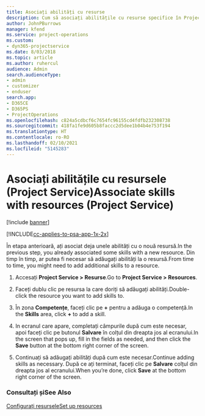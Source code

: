 ```yaml
---
title: Asociați abilități cu resurse
description: Cum să asociați abilitățile cu resurse specifice în Project Service
author: JohnPBurrows
manager: kfend
ms.service: project-operations
ms.custom:
- dyn365-projectservice
ms.date: 8/03/2018
ms.topic: article
ms.author: ruhercul
audience: Admin
search.audienceType:
- admin
- customizer
- enduser
search.app:
- D365CE
- D365PS
- ProjectOperations
ms.openlocfilehash: c824a5cdbcf6c7654fc96155cd4fdfb232308738
ms.sourcegitcommit: 418fa1fe9d605b8faccc2d5dee1b04b4e753f194
ms.translationtype: HT
ms.contentlocale: ro-RO
ms.lasthandoff: 02/10/2021
ms.locfileid: "5145283"
---
```

# <a name="associate-skills-with-resources-project-service"></a><span data-ttu-id="fb91d-103">Asociați abilitățile cu resursele (Project Service)</span><span class="sxs-lookup"><span data-stu-id="fb91d-103">Associate skills with resources (Project Service)</span></span>

[!include [banner](../includes/psa-now-project-operations.md)]

[!INCLUDE[cc-applies-to-psa-app-1x-2x](../includes/cc-applies-to-psa-app-1x-2x.md)]

<span data-ttu-id="fb91d-104">În etapa anterioară, ați asociat deja unele abilități cu o nouă resursă.</span><span class="sxs-lookup"><span data-stu-id="fb91d-104">In the previous step, you already associated some skills with  a new resource.</span></span> <span data-ttu-id="fb91d-105">Din timp în timp, ar putea fi necesar să adăugați abilități la o resursă.</span><span class="sxs-lookup"><span data-stu-id="fb91d-105">From time to time, you might need to add additional skills to a resource.</span></span>  
  
1.  <span data-ttu-id="fb91d-106">Accesați **Project Service > Resurse**.</span><span class="sxs-lookup"><span data-stu-id="fb91d-106">Go to **Project Service > Resources**.</span></span>  
  
2.  <span data-ttu-id="fb91d-107">Faceți dublu clic pe resursa la care doriți să adăugați abilități.</span><span class="sxs-lookup"><span data-stu-id="fb91d-107">Double-click the resource you want to add skills to.</span></span>  
  
3.  <span data-ttu-id="fb91d-108">În zona **Competențe**, faceți clic pe **+** pentru a adăuga o competență.</span><span class="sxs-lookup"><span data-stu-id="fb91d-108">In the **Skills** area, click **+** to add a skill.</span></span>  
  
4.  <span data-ttu-id="fb91d-109">In ecranul care apare, completați câmpurile după cum este necesar, apoi faceți clic pe butonul **Salvare** în colțul din dreapta jos al ecranului.</span><span class="sxs-lookup"><span data-stu-id="fb91d-109">In the screen that pops up, fill in the fields as needed, and then click the **Save** button at the bottom right corner of the screen.</span></span>  
  
5.  <span data-ttu-id="fb91d-110">Continuați să adăugați abilități după cum este necesar.</span><span class="sxs-lookup"><span data-stu-id="fb91d-110">Continue adding skills as necessary.</span></span> <span data-ttu-id="fb91d-111">După ce ați terminat, faceți clic pe **Salvare** colțul din dreapta jos al ecranului.</span><span class="sxs-lookup"><span data-stu-id="fb91d-111">When you’re done, click **Save** at the bottom right corner of the screen.</span></span>  
  
### <a name="see-also"></a><span data-ttu-id="fb91d-112">Consultați și</span><span class="sxs-lookup"><span data-stu-id="fb91d-112">See Also</span></span>  
 [<span data-ttu-id="fb91d-113">Configurați resursele</span><span class="sxs-lookup"><span data-stu-id="fb91d-113">Set up resources</span></span>](../psa/set-up-resources.md)
